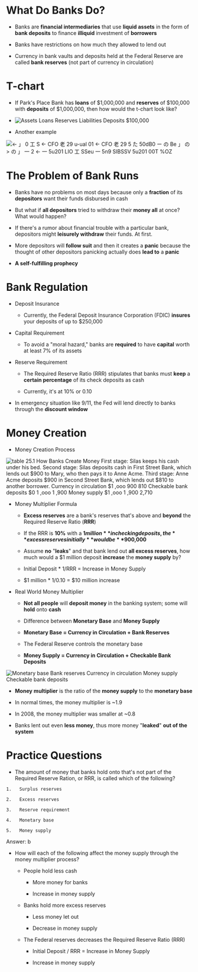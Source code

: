 # What Do Banks Do?

  -   Banks are **financial intermediaries** that use **liquid assets**
      in the form of **bank deposits** to finance **illiquid**
      investment of **borrowers**

  -   Banks have restrictions on how much they allowed to lend out

  -   Currency in bank vaults and deposits held at the Federal Reserve
      are called **bank reserves** (not part of currency in circulation)

# T-chart

  -   If Park's Place Bank has **loans** of $1,000,000 and **reserves**
      of $100,000 with **deposits** of $1,000,000, then how would the
      t-chart look like?

  -   ![Assets Loans Reserves Liabilities Deposits $100,000
      ](./media/image55.png)

  -   Another example

  ![← 」 0 工 S ← CFO 老 29 u-ual 01 ← CFO 老 29 5 た 50dB0 ー の Be 」 の \> の 」
  一 2 ← 一 5u201 LIO 工 SSeu 一 5n9 SIBSSV 5u201 00T %OZ
  ](./media/image56.png)

# The Problem of Bank Runs

  -   Banks have no problems on most days because only a **fraction** of
      its **depositors** want their funds disbursed in cash

  -   But what if **all depositors** tried to withdraw their **money
      all** at once? What would happen?

  -   If there's a rumor about financial trouble with a particular bank,
      depositors might **leisurely withdraw** their funds. At first.

  -   More depositors will **follow suit** and then it creates a
      **panic** because the thought of other depositors panicking
      actually does **lead to** a **panic**

  -   **A self-fulfilling prophecy**

# Bank Regulation

  -   Deposit Insurance
    
      -   Currently, the Federal Deposit Insurance Corporation (FDIC)
          **insures** your deposits of up to $250,000

  -   Capital Requirement
    
      -   To avoid a "moral hazard," banks are **required** to have
          **capital** worth at least 7% of its assets

  -   Reserve Requirement
    
      -   The Required Reserve Ratio (RRR) stipulates that banks must
          **keep** a **certain percentage** of its check deposits as
          cash
    
      -   Currently, it's at 10% or 0.10

  -   In emergency situation like 9/11, the Fed will lend directly to
      banks through the **discount window**

# Money Creation

  -   Money Creation Process

![table 25.1 How Banks Create Money First stage: Silas keeps his cash
under his bed. Second stage: Silas deposits cash in First Street Bank,
which lends out $900 to Mary, who then pays it to Anne Acme. Third
stage: Anne Acme deposits $900 in Second Street Bank, which lends out
$810 to another borrower. Currency in circulation $1 ,ooo 900 810
Checkable bank deposits $0 1 ,ooo 1 ,900 Money supply $1 ,ooo 1 ,900
2,710 ](./media/image57.png)

  -   Money Multiplier Formula
    
      -   **Excess reserves** are a bank's reserves that's above and
          **beyond** the Required Reserve Ratio (**RRR**)
    
      -   If the RRR is **10%** with a **$1 million** in checking
          deposits, the **excess reserves initially** would be
          **$900,000**
    
      -   Assume **no** "**leaks**" and that bank lend out **all excess
          reserves**, how much would a $1 million deposit **increase**
          the **money supply** by?
    
      -   Initial Deposit \* 1/RRR = Increase in Money Supply
    
      -   $1 million \* 1/0.10 = $10 million increase

  -   Real World Money Multiplier
    
      -   **Not all people** will **deposit money** in the banking
          system; some will **hold** onto **cash**
    
      -   Difference between **Monetary Base** and **Money Supply**
    
      -   **Monetary Base = Currency in Circulation + Bank Reserves**
    
      -   The Federal Reserve controls the monetary base
    
      -   **Money Supply = Currency in Circulation + Checkable Bank
          Deposits**

  ![Monetary base Bank reserves Currency in circulation Money supply
  Checkable bank deposits ](./media/image58.png)

  -   **Money** **multiplier** is the ratio of the **money supply** to
      the **monetary base**

  -   In normal times, the money multiplier is ~1.9

  -   In 2008, the money multiplier was smaller at ~0.8

  -   Banks lent out even **less money**, thus more money "**leaked**"
      **out of the system**

# Practice Questions

  -   The amount of money that banks hold onto that's not part of the
      Required Reserve Ration, or RRR, is called which of the following?
    
    1.   Surplus reserves
    
    2.   Excess reserves
    
    3.   Reserve requirement
    
    4.   Monetary base
    
    5.   Money supply

  Answer: b

  -   How will each of the following affect the money supply through the
      money multiplier process?
    
      -   People hold less cash
        
          -   More money for banks
        
          -   Increase in money supply
    
      -   Banks hold more excess reserves
        
          -   Less money let out
        
          -   Decrease in money supply
    
      -   The Federal reserves decreases the Required Reserve Ratio
          (RRR)
        
          -   Initial Deposit / RRR = Increase in Money Supply
        
          -   Increase in money supply